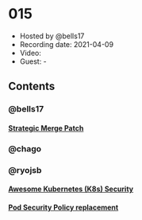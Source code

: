 # 015

- Hosted by @bells17
- Recording date: 2021-04-09
- Video: 
- Guest: -

## Contents

### @bells17

#### [Strategic Merge Patch](https://github.com/kubernetes/community/blob/master/contributors/devel/sig-api-machinery/strategic-merge-patch.md)

### @chago

### @ryojsb
#### [Awesome Kubernetes (K8s) Security](https://github.com/magnologan/awesome-k8s-security)

#### [Pod Security Policy replacement](https://github.com/kubernetes/enhancements/issues/2579)
